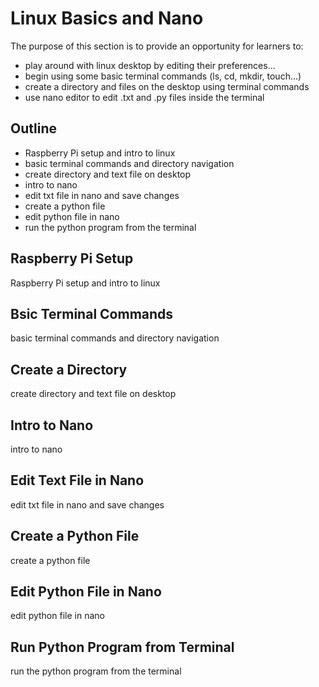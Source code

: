 # Linux Basics and Nano

The purpose of this section is to provide an opportunity for learners to:

- play around with linux desktop by editing their preferences...
- begin using some basic terminal commands (ls, cd, mkdir, touch...)
- create a directory and files on the desktop using terminal commands
- use nano editor to edit .txt and .py files inside the terminal

## Outline 
- Raspberry Pi setup and intro to linux
- basic terminal commands and directory navigation 
- create directory and text file on desktop
- intro to nano
- edit txt file in nano and save changes 
- create a python file
- edit python file in nano
- run the python program from the terminal

## Raspberry Pi Setup
Raspberry Pi setup and intro to linux

## Bsic Terminal Commands
basic terminal commands and directory navigation 

## Create a Directory 
create directory and text file on desktop

## Intro to Nano
intro to nano

## Edit Text File in Nano
edit txt file in nano and save changes 

## Create a Python File
create a python file

## Edit Python File in Nano
edit python file in nano

## Run Python Program from Terminal
run the python program from the terminal

